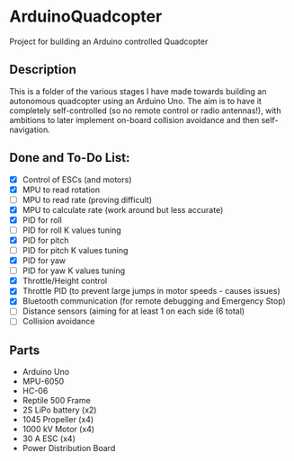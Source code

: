 # ArduinoQuadcopter
Project for building an Arduino controlled Quadcopter

## Description
This is a folder of the various stages I have made towards building an autonomous quadcopter using an Arduino Uno.
The aim is to have it completely self-controlled (so no remote control or radio antennas!),
with ambitions to later implement on-board collision avoidance and then self-navigation.

## Done and To-Do List:
- [x] Control of ESCs (and motors)
- [x] MPU to read rotation
- [ ] MPU to read rate (proving difficult)
- [x] MPU to calculate rate (work around but less accurate)
- [x] PID for roll
- [ ] PID for roll K values tuning
- [x] PID for pitch
- [ ] PID for pitch K values tuning
- [x] PID for yaw
- [ ] PID for yaw K values tuning
- [x] Throttle/Height control
- [x] Throttle PID (to prevent large jumps in motor speeds - causes issues)
- [x] Bluetooth communication (for remote debugging and Emergency Stop)
- [ ] Distance sensors (aiming for at least 1 on each side (6 total)
- [ ] Collision avoidance

## Parts
- Arduino Uno
- MPU-6050
- HC-06
- Reptile 500 Frame
- 2S LiPo battery (x2)
- 1045 Propeller (x4)
- 1000 kV Motor (x4)
- 30 A ESC (x4)
- Power Distribution Board
